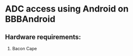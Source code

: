 ADC access using Android on BBBAndroid
==============================

Hardware requirements:
-----------------------------

1. Bacon Cape